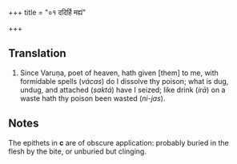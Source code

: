 +++
title = "०१ ददिर्हि मह्यं"

+++
## Translation
1. Since Varuṇa, poet of heaven, hath given \[them\] to me, with  
formidable spells (*vácas*) do I dissolve thy poison; what is dug,  
undug, and attached (*saktá*) have I seized; like drink (*írā*) on a  
waste hath thy poison been wasted (*ni-jas*).

## Notes
The epithets in **c** are of obscure application: probably buried in the  
flesh by the bite, or unburied but clinging.

